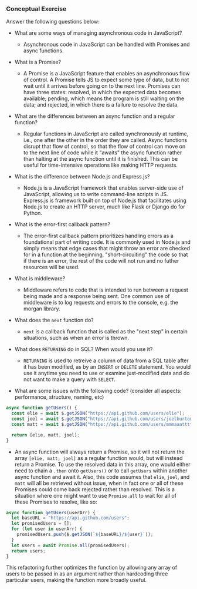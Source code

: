 ### Conceptual Exercise

Answer the following questions below:

- What are some ways of managing asynchronous code in JavaScript?

  - Asynchronous code in JavaScript can be handled with Promises and async functions.

- What is a Promise?

  - A Promise is a JavaScript feature that enables an asynchronous flow of control. A Promise tells JS to expect some type of data, but to not wait until it arrives before going on to the next line. Promises can have three states: resolved, in which the expected data becomes available; pending, which means the program is still waiting on the data; and rejected, in which there is a failure to resolve the data.

- What are the differences between an async function and a regular function?

  - Regular functions in JavaScript are called synchronously at runtime, i.e., one after the other in the order they are called. Async functions disrupt that flow of control, so that the flow of control can move on to the next line of code while it "awaits" the async function rather than halting at the async function until it is finished. This can be useful for time-intensive operations like making HTTP requests.

- What is the difference between Node.js and Express.js?

  - Node.js is a JavaScript framework that enables server-side use of JavaScript, allowing us to write command-line scripts in JS. Express.js is framework built on top of Node.js that facilitates using Node.js to create an HTTP server, much like Flask or Django do for Python.

- What is the error-first callback pattern?

  - The error-first callback pattern prioritizes handling errors as a foundational part of writing code. It is commonly used in Node.js and simply means that edge cases that might throw an error are checked for in a function at the beginning, "short-circuiting" the code so that if there is an error, the rest of the code will not run and no futher resources will be used.

- What is middleware?

  - Middleware refers to code that is intended to run between a request being made and a response being sent. One common use of middleware is to log requests and errors to the console, e.g. the morgan library.

- What does the `next` function do?

  - `next` is a callback function that is called as the "next step" in certain situations, such as when an error is thrown.

- What does `RETURNING` do in SQL? When would you use it?

  - `RETURNING` is used to retreive a column of data from a SQL table after it has been modified, as by an `INSERT` or `DELETE` statement. You would use it anytime you need to use or examine just-modified data and do not want to make a query with `SELECT`.

- What are some issues with the following code? (consider all aspects: performance, structure, naming, etc)

```js
async function getUsers() {
  const elie = await $.getJSON("https://api.github.com/users/elie");
  const joel = await $.getJSON("https://api.github.com/users/joelburton");
  const matt = await $.getJSON("https://api.github.com/users/mmmaaatttttt");

  return [elie, matt, joel];
}
```

- An async function will always return a Promise, so it will not return the array `[elie, matt, joel]` as a regular function would, but will instead return a Promise. To use the resolved data in this array, one would either need to chain a `.then` onto `getUsers()` or to call `getUsers` within another async function and await it. Also, this code assumes that `elie`, `joel`, and `matt` will all be retrieved without issue, when in fact one or all of these Promises could come back rejected rather than resolved. This is a situation where one might want to use `Promise.all` to wait for all of these Promises to resolve, like so:

```js
async function getUsers(userArr) {
  let baseURL = "https://api.github.com/users";
  let promisedUsers = [];
  for (let user in userArr) {
    promisedUsers.push($.getJSON(`${baseURL}/${user}`));
  }
  let users = await Promise.all(promisedUsers);
  return users;
}
```

This refactoring further optimizes the function by allowing any array of users to be passed in as an argument rather than hardcoding three particular users, making the function more broadly useful.
